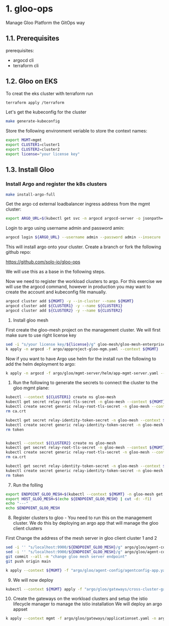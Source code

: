 # 1. gloo-ops
Manage Gloo Platform the GitOps way



## 1.1. Prerequisites

prerequisites: 
- argocd cli
- terraform cli

## 1.2. Gloo on EKS

To creat the eks cluster with terraform run
```bash
terraform apply /terraform
```

Let's get the kubeconfig for the cluster

```bash
make generate-kubeconfig
```

Store the following environment veriable to store the context names:

```bash
export MGMT=mgmt
export CLUSTER1=cluster1
export CLUSTER2=cluster2
export license="your license key"
```

## 1.3. Install Gloo

### Install Argo and register the k8s clusters

```bash
make install-argo-full
```

Get the argo cd external loadbalancer ingress address from the mgmt cluster:
```bash
export ARGO_URL=$(kubectl get svc -n argocd argocd-server -o jsonpath='{.status.loadBalancer.ingress[0].*}' --context ${MGMT})
```

Login to argo using username admin and password amin:
```bash
argocd login ${ARGO_URL} --username admin --password admin --insecure
```


This will install argo onto your cluster.
Create a branch or fork the following github repo:

https://github.com/solo-io/gloo-ops

We will use this as a base in the following steps. 

Now we need to register the workload clusters to argo. For this exercise we will use the argocd command, however in production you may want to create the account and kubeconfig file manually. 


```bash
argocd cluster add ${MGMT} -y --in-cluster --name ${MGMT}
argocd cluster add ${CLUSTER1} -y --name ${CLUSTER1}
argocd cluster add ${CLUSTER2} -y --name ${CLUSTER2}
```

1. Install gloo mesh

First create the gloo-mesh project on the management cluster.
We will first make sure to use right license key
```bash
sed -i "s/your license key/${license}/g" gloo-mesh/gloo-mesh-enterprise.yaml
k apply -n argocd -f argo/appproject-gloo-mgm.yaml --context ${MGMT}
```

Now if you want to have Argo use helm for the install run the following to add the helm deployment to argo:
```bash
k apply -n argocd -f argo/gloo/mgmt-server/helm/app-mgmt-server.yaml --context ${MGMT}
```


1. Run the following to generate the secrets to connect the cluster to the gloo mgmt plane:
```bash
kubectl --context ${CLUSTER1} create ns gloo-mesh
kubectl get secret relay-root-tls-secret -n gloo-mesh --context ${MGMT} -o jsonpath='{.data.ca\.crt}' | base64 -d > ca.crt
kubectl create secret generic relay-root-tls-secret -n gloo-mesh --context ${CLUSTER1} --from-file ca.crt=ca.crt
rm ca.crt

kubectl get secret relay-identity-token-secret -n gloo-mesh --context ${MGMT} -o jsonpath='{.data.token}' | base64 -d > token
kubectl create secret generic relay-identity-token-secret -n gloo-mesh --context ${CLUSTER1} --from-file token=token
rm token


kubectl --context ${CLUSTER2} create ns gloo-mesh
kubectl get secret relay-root-tls-secret -n gloo-mesh --context ${MGMT} -o jsonpath='{.data.ca\.crt}' | base64 -d > ca.crt
kubectl create secret generic relay-root-tls-secret -n gloo-mesh --context ${CLUSTER2} --from-file ca.crt=ca.crt
rm ca.crt

kubectl get secret relay-identity-token-secret -n gloo-mesh --context ${MGMT} -o jsonpath='{.data.token}' | base64 -d > token
kubectl create secret generic relay-identity-token-secret -n gloo-mesh --context ${CLUSTER2} --from-file token=token
rm token
```
7. Run the folling
```bash
export ENDPOINT_GLOO_MESH=$(kubectl --context ${MGMT} -n gloo-mesh get svc gloo-mesh-mgmt-server -o jsonpath='{.status.loadBalancer.ingress[0].*}'):9900
export HOST_GLOO_MESH=$(echo ${ENDPOINT_GLOO_MESH} | cut -d: -f1)
echo "---"
echo $ENDPOINT_GLOO_MESH
```
8. Register clusters to gloo - You need to run this on the management cluster.  We do this by deploying an argo app that will manage the gloo client clusters
   
First Change the address of the mesh server in gloo client cluster 1 and 2
```bash  
sed -i '' "s/localhost:9900/${ENDPOINT_GLOO_MESH}/g" argo/gloo/agent-config/helm/gloo-client-cluster1.yaml
sed -i '' "s/localhost:9900/${ENDPOINT_GLOO_MESH}/g" argo/gloo/agent-config/helm/gloo-client-cluster2.yaml
git commit --all -m "change gloo mesh server endpoint"
git push origin main
```
   
```bash
k apply --context ${MGMT} -f "argo/gloo/agent-config/agentconfig-app.yaml"
```

9.   We will now deploy 
```bash
kubectl --context ${MGMT} apply -f "argo/gloo/gateways/cross-cluster-gateway.yaml"
```
10. Create the gateways on the workload clusters and setup the istio lifecycle manager to manage the istio installation
    We will deploy an argo appset

```bash
k apply --context mgmt -f argo/gloo/gateways/applicationset.yaml -n argocd
```


